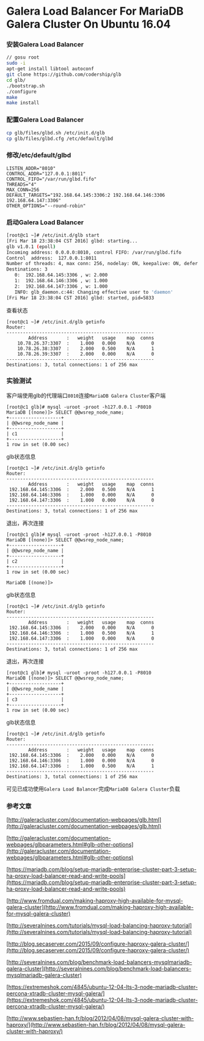 # Galera Load Balancer For MariaDB Galera Cluster On Ubuntu 16.04

### 安装Galera Load Balancer

```bash
// gosu root
sudo -i
apt-get install libtool autoconf
git clone https://github.com/codership/glb
cd glb/
./bootstrap.sh
./configure
make
make install
```
### 配置Galera Load Balancer

```bash
cp glb/files/glbd.sh /etc/init.d/glb
cp glb/files/glbd.cfg /etc/default/glbd
```

### 修改/etc/default/glbd

```
LISTEN_ADDR="8010"
CONTROL_ADDR="127.0.0.1:8011"
CONTROL_FIFO="/var/run/glbd.fifo"
THREADS="4"
MAX_CONN=256
DEFAULT_TARGETS="192.168.64.145:3306:2 192.168.64.146:3306 192.168.64.147:3306"
OTHER_OPTIONS="--round-robin"
```
### 启动Galera Load Balancer

```bash
[root@c1 ~]# /etc/init.d/glb start
[Fri Mar 18 23:38:04 CST 2016] glbd: starting...
glb v1.0.1 (epoll)
Incoming address: 0.0.0.0:8010, control FIFO: /var/run/glbd.fifo
Control  address:  127.0.0.1:8011
Number of threads: 4, max conn: 256, nodelay: ON, keepalive: ON, defer accept: OFF, linger: OFF, daemon: YES, lat.count: 0, policy: 'round-robin', top: NO, verbose: NO
Destinations: 3
   0:  192.168.64.145:3306 , w: 2.000
   1:  192.168.64.146:3306 , w: 1.000
   2:  192.168.64.147:3306 , w: 1.000
   INFO: glb_daemon.c:44: Changing effective user to 'daemon'
[Fri Mar 18 23:38:04 CST 2016] glbd: started, pid=5833
```

查看状态
```
[root@c1 ~]# /etc/init.d/glb getinfo
Router:
------------------------------------------------------
        Address       :   weight   usage    map  conns
    10.78.26.37:3307  :    1.000   0.000    N/A      0
    10.78.26.38:3307  :    2.000   0.500    N/A      1
    10.78.26.39:3307  :    2.000   0.000    N/A      0
------------------------------------------------------
Destinations: 3, total connections: 1 of 256 max

```

### 实验测试

客户端使用glb的代理端口`8010`连接`MariaDB Galera Cluster`客户端

```
[root@c1 glb]# mysql -uroot -proot -h127.0.0.1 -P8010
MariaDB [(none)]> SELECT @@wsrep_node_name;
+-------------------+
| @@wsrep_node_name |
+-------------------+
| c1                |
+-------------------+
1 row in set (0.00 sec)
```
glb状态信息
```
[root@c1 ~]# /etc/init.d/glb getinfo
Router:
------------------------------------------------------
        Address       :   weight   usage    map  conns
 192.168.64.145:3306  :    2.000   0.500    N/A      1
 192.168.64.146:3306  :    1.000   0.000    N/A      0
 192.168.64.147:3306  :    1.000   0.000    N/A      0
------------------------------------------------------
Destinations: 3, total connections: 1 of 256 max
```

退出，再次连接

```
[root@c1 glb]# mysql -uroot -proot -h127.0.0.1 -P8010
MariaDB [(none)]> SELECT @@wsrep_node_name;
+-------------------+
| @@wsrep_node_name |
+-------------------+
| c2                |
+-------------------+
1 row in set (0.00 sec)

MariaDB [(none)]> 
```
glb状态信息
```
[root@c1 ~]# /etc/init.d/glb getinfo
Router:
------------------------------------------------------
        Address       :   weight   usage    map  conns
 192.168.64.145:3306  :    2.000   0.000    N/A      0
 192.168.64.146:3306  :    1.000   0.500    N/A      1
 192.168.64.147:3306  :    1.000   0.000    N/A      0
------------------------------------------------------
Destinations: 3, total connections: 1 of 256 max
```
退出，再次连接
```
[root@c1 glb]# mysql -uroot -proot -h127.0.0.1 -P8010
MariaDB [(none)]> SELECT @@wsrep_node_name;
+-------------------+
| @@wsrep_node_name |
+-------------------+
| c3                |
+-------------------+
1 row in set (0.00 sec)
```
glb状态信息
```
[root@c1 ~]# /etc/init.d/glb getinfo
Router:
------------------------------------------------------
        Address       :   weight   usage    map  conns
 192.168.64.145:3306  :    2.000   0.000    N/A      0
 192.168.64.146:3306  :    1.000   0.000    N/A      0
 192.168.64.147:3306  :    1.000   0.500    N/A      1
------------------------------------------------------
Destinations: 3, total connections: 1 of 256 max
```
可见已成功使用`Galera Load Balancer`完成`MariaDB Galera Cluster`负载

### 参考文章

[http://galeracluster.com/documentation-webpages/glb.html](http://galeracluster.com/documentation-webpages/glb.html)

[http://galeracluster.com/documentation-webpages/glbparameters.html#glb-other-options](http://galeracluster.com/documentation-webpages/glbparameters.html#glb-other-options)

[https://mariadb.com/blog/setup-mariadb-enterprise-cluster-part-3-setup-ha-proxy-load-balancer-read-and-write-pools](https://mariadb.com/blog/setup-mariadb-enterprise-cluster-part-3-setup-ha-proxy-load-balancer-read-and-write-pools)

[http://www.fromdual.com/making-haproxy-high-available-for-mysql-galera-cluster](http://www.fromdual.com/making-haproxy-high-available-for-mysql-galera-cluster)

[http://severalnines.com/tutorials/mysql-load-balancing-haproxy-tutorial](http://severalnines.com/tutorials/mysql-load-balancing-haproxy-tutorial)

[http://blog.secaserver.com/2015/09/configure-haproxy-galera-cluster/](http://blog.secaserver.com/2015/09/configure-haproxy-galera-cluster/)

[http://severalnines.com/blog/benchmark-load-balancers-mysqlmariadb-galera-cluster](http://severalnines.com/blog/benchmark-load-balancers-mysqlmariadb-galera-cluster)

[https://extremeshok.com/4845/ubuntu-12-04-lts-3-node-mariadb-cluster-percona-xtradb-cluster-mysql-galera/](https://extremeshok.com/4845/ubuntu-12-04-lts-3-node-mariadb-cluster-percona-xtradb-cluster-mysql-galera/)

[http://www.sebastien-han.fr/blog/2012/04/08/mysql-galera-cluster-with-haproxy/](http://www.sebastien-han.fr/blog/2012/04/08/mysql-galera-cluster-with-haproxy/)
